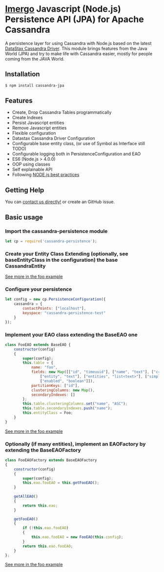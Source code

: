 # [Imergo](https://imergo.com/solutions/imergo.html) Javascript (Node.js) Persistence API (JPA) for Apache Cassandra

A persistence layer for using Cassandra with Node.js based on the latest [DataStax Cassandra Driver](https://blog.risingstack.com/node-js-best-practices/ ). This module brings features from the Java World (JPA) and try to make life with Cassandra easier, mostly for people coming from the JAVA World. 

## Installation

```bash
$ npm install cassandra-jpa
```

## Features

- Create, Drop Cassandra Tables programmatically
- Create Indexes
- Persist Javascript entities
- Remove Javascript entities
- Flexible configuration
 - Datastax Cassandra Driver Configuration
 - Configurable base entity class, (or use of Symbol as Interface still TODO) 
 - Configurable logging both in PersistenceConfiguration and EAO
- ES6 (Node.js > 4.0.0)
- OOP using classes
- Self explainable API
- Following [NODE.js best practices](https://blog.risingstack.com/node-js-best-practices/ "RisingStack Engineering Blog")

## Getting Help

You can  [contact us directly!](http://www.imergo.com) or create an GitHub issue.


## Basic usage

### Import the cassandra-persistence module

```javascript
let cp = require('cassandra-persistence');
```

### Create your Entity Class Extending (optionally, see baseEntityClass in the configuration) the base CassandraEntity

[See more in the foo example](./examples/Foo.js)

### Configure your persistence

```javascript
let config = new cp.PersistenceConfiguration({
    cassandra = {
        contactPoints: ["localhost"],
        keyspace: "cassandra-persistence-test"
    }   
});
```

### Implement your EAO class extending the BaseEAO one

```javascript
class FooEAO extends BaseEAO {
    constructor(config)
    {
        super(config);
        this.table = {
            name: "foo",
            fields: new Map([["id", "timeuuid"], ["name", "text"], ["created", "timeuuid"],
                ["entity", "text"], ["entities", "list<text>"], ["simpleObjects", "list<text>"],
                ["enabled", "boolean"]]),
            partitionKeys: ["id"],
            clusteringColumns: new Map(),
            secondaryIndexes: []
        };
        this.table.clusteringColumns.set("name", "ASC");
        this.table.secondaryIndexes.push("name");
        this.entityClass = Foo;
    }
}

```

[See more in the foo example](./examples/FooEAO.js)

### Optionally (if many entities), implement an EAOFactory by extending the BaseEAOFactory

```javascript
class FooEAOFactory extends BaseEAOFactory
{
    constructor(config)
    {
        super(config);
        this.eao.fooEAO = this.getFooEAO();
    }
 
    getAllEAO()
    {
        return this.eao;
    }

    getFooEAO()
    {
        if (!this.eao.fooEAO)
        {
            this.eao.fooEAO = new FooEAO(this.config);
        }
        return this.eao.fooEAO;
    }
};

```
[See more in the foo example](./examples/FooEAOFactory.js)
